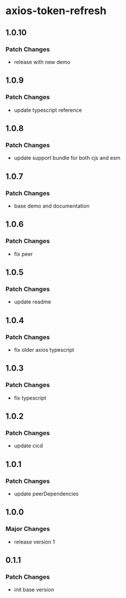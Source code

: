 # axios-token-refresh

## 1.0.10

### Patch Changes

- release with new demo

## 1.0.9

### Patch Changes

- update typescript reference

## 1.0.8

### Patch Changes

- update support bundle for both cjs and esm

## 1.0.7

### Patch Changes

- base demo and documentation

## 1.0.6

### Patch Changes

- fix peer

## 1.0.5

### Patch Changes

- update readme

## 1.0.4

### Patch Changes

- fix older axios typescript

## 1.0.3

### Patch Changes

- fix typescript

## 1.0.2

### Patch Changes

- update cicd

## 1.0.1

### Patch Changes

- update peerDependencies

## 1.0.0

### Major Changes

- release version 1

## 0.1.1

### Patch Changes

- init base version
